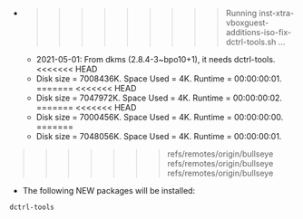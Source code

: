 * >>>>>>>>> Running inst-xtra-vboxguest-additions-iso-fix-dctrl-tools.sh ...
  * 2021-05-01: From dkms (2.8.4-3~bpo10+1), it needs dctrl-tools.
<<<<<<< HEAD
  * Disk size = 7008436K. Space Used = 4K. Runtime = 00:00:00:01.
=======
<<<<<<< HEAD
  * Disk size = 7047972K. Space Used = 4K. Runtime = 00:00:00:02.
=======
<<<<<<< HEAD
  * Disk size = 7000456K. Space Used = 4K. Runtime = 00:00:00:00.
=======
  * Disk size = 7048056K. Space Used = 4K. Runtime = 00:00:00:01.
>>>>>>> refs/remotes/origin/bullseye
>>>>>>> refs/remotes/origin/bullseye
>>>>>>> refs/remotes/origin/bullseye
  * The following NEW packages will be installed:
  ```bash
dctrl-tools
  ```
